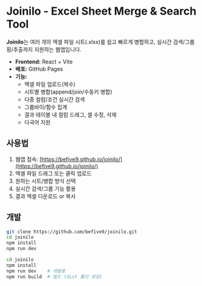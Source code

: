 # Joinilo - Excel Sheet Merge & Search Tool

**Joinilo**는 여러 개의 엑셀 파일 시트(.xlsx)를 쉽고 빠르게 병합하고, 실시간 검색/그룹핑/추출까지 지원하는 웹앱입니다.

- **Frontend:** React + Vite  
- **배포:** GitHub Pages  
- **기능:**  
  - 엑셀 파일 업로드(복수)
  - 시트별 병합(append/join/수동키 병합)
  - 다중 컬럼/조건 실시간 검색
  - 그룹바이/함수 집계
  - 결과 테이블 내 컬럼 드래그, 셀 수정, 삭제
  - 다국어 지원

## 사용법

1. 웹앱 접속: [https://befive9.github.io/joinilo/](https://befive9.github.io/joinilo/)
2. 엑셀 파일 드래그 또는 클릭 업로드
3. 원하는 시트/병합 방식 선택
4. 실시간 검색/그룹 기능 활용
5. 결과 엑셀 다운로드 or 복사

## 개발

```bash
git clone https://github.com/befive9/joinilo.git
cd joinilo
npm install
npm run dev

cd joinilo
npm install
npm run dev    # 개발용
npm run build  # 빌드 (dist 폴더 생성)
